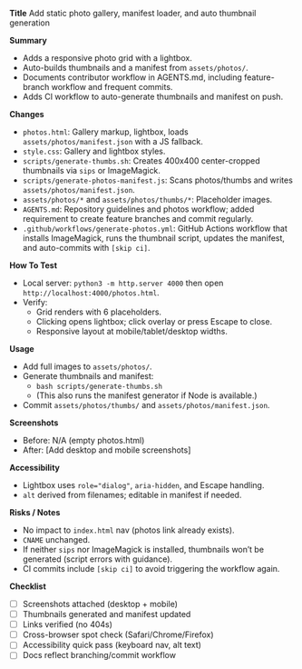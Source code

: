 **Title**
Add static photo gallery, manifest loader, and auto thumbnail generation

**Summary**
- Adds a responsive photo grid with a lightbox.
- Auto-builds thumbnails and a manifest from `assets/photos/`.
- Documents contributor workflow in AGENTS.md, including feature-branch workflow and frequent commits.
- Adds CI workflow to auto-generate thumbnails and manifest on push.

**Changes**
- `photos.html`: Gallery markup, lightbox, loads `assets/photos/manifest.json` with a JS fallback.
- `style.css`: Gallery and lightbox styles.
- `scripts/generate-thumbs.sh`: Creates 400x400 center-cropped thumbnails via `sips` or ImageMagick.
- `scripts/generate-photos-manifest.js`: Scans photos/thumbs and writes `assets/photos/manifest.json`.
- `assets/photos/*` and `assets/photos/thumbs/*`: Placeholder images.
- `AGENTS.md`: Repository guidelines and photos workflow; added requirement to create feature branches and commit regularly.
- `.github/workflows/generate-photos.yml`: GitHub Actions workflow that installs ImageMagick, runs the thumbnail script, updates the manifest, and auto-commits with `[skip ci]`.

**How To Test**
- Local server: `python3 -m http.server 4000` then open `http://localhost:4000/photos.html`.
- Verify:
  - Grid renders with 6 placeholders.
  - Clicking opens lightbox; click overlay or press Escape to close.
  - Responsive layout at mobile/tablet/desktop widths.

**Usage**
- Add full images to `assets/photos/`.
- Generate thumbnails and manifest:
  - `bash scripts/generate-thumbs.sh`
  - (This also runs the manifest generator if Node is available.)
- Commit `assets/photos/thumbs/` and `assets/photos/manifest.json`.

**Screenshots**
- Before: N/A (empty photos.html)
- After: [Add desktop and mobile screenshots]

**Accessibility**
- Lightbox uses `role="dialog"`, `aria-hidden`, and Escape handling.
- `alt` derived from filenames; editable in manifest if needed.

**Risks / Notes**
- No impact to `index.html` nav (photos link already exists).
- `CNAME` unchanged.
- If neither `sips` nor ImageMagick is installed, thumbnails won’t be generated (script errors with guidance).
- CI commits include `[skip ci]` to avoid triggering the workflow again.

**Checklist**
- [ ] Screenshots attached (desktop + mobile)
- [ ] Thumbnails generated and manifest updated
- [ ] Links verified (no 404s)
- [ ] Cross-browser spot check (Safari/Chrome/Firefox)
- [ ] Accessibility quick pass (keyboard nav, alt text)
- [ ] Docs reflect branching/commit workflow
